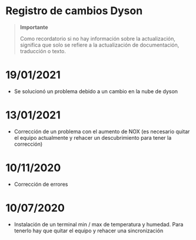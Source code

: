 # Registro de cambios Dyson

>**Importante**
>
>Como recordatorio si no hay información sobre la actualización, significa que solo se refiere a la actualización de documentación, traducción o texto.

# 19/01/2021

- Se solucionó un problema debido a un cambio en la nube de dyson

# 13/01/2021

- Corrección de un problema con el aumento de NOX (es necesario quitar el equipo actualmente y rehacer un descubrimiento para tener la corrección)

# 10/11/2020

- Corrección de errores

# 10/07/2020

- Instalación de un terminal min / max de temperatura y humedad. Para tenerlo hay que quitar el equipo y rehacer una sincronización
